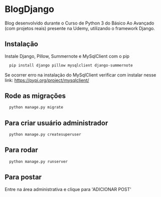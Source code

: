 # BlogDjango

Blog desenvolvido durante o Curso de Python 3 do Básico Ao Avançado (com projetos reais) presente na Udemy, utilizando o framework Django.


## Instalação

Instale Django, Pillow, Summernote e MySqlClient com o pip

```bash
  pip install django pillow mysqlclient django-summernote
```
Se ocorrer erro na instalação do MySqlClient verificar com instalar nesse link: https://pypi.org/project/mysqlclient/

## Rode as migrações

```bash
  python manage.py migrate
```

## Para criar usuário administrador

```bash
  python manage.py createsuperuser
```
## Para rodar

```bash
  python manage.py runserver
```
## Para postar
Entre na área administrativa e clique para 'ADICIONAR POST'
